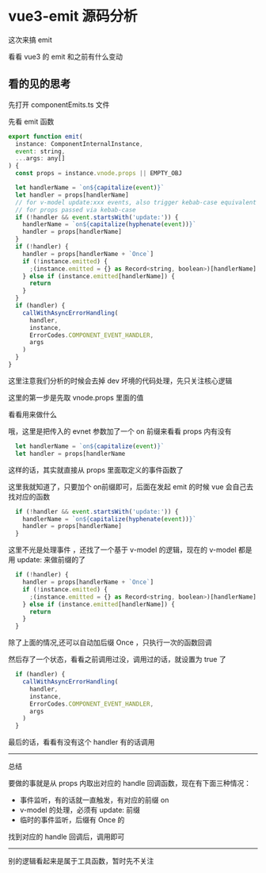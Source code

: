 # vue3-emit 源码分析
这次来搞 emit 

看看 vue3 的 emit 和之前有什么变动

## 看的见的思考

先打开 componentEmits.ts 文件

先看 emit 函数


```js
export function emit(
  instance: ComponentInternalInstance,
  event: string,
  ...args: any[]
) {
  const props = instance.vnode.props || EMPTY_OBJ

  let handlerName = `on${capitalize(event)}`
  let handler = props[handlerName]
  // for v-model update:xxx events, also trigger kebab-case equivalent
  // for props passed via kebab-case
  if (!handler && event.startsWith('update:')) {
    handlerName = `on${capitalize(hyphenate(event))}`
    handler = props[handlerName]
  }
  if (!handler) {
    handler = props[handlerName + `Once`]
    if (!instance.emitted) {
      ;(instance.emitted = {} as Record<string, boolean>)[handlerName] = true
    } else if (instance.emitted[handlerName]) {
      return
    }
  }
  if (handler) {
    callWithAsyncErrorHandling(
      handler,
      instance,
      ErrorCodes.COMPONENT_EVENT_HANDLER,
      args
    )
  }
}

```

这里注意我们分析的时候会去掉 dev 坏境的代码处理，先只关注核心逻辑

这里的第一步是先取 vnode.props 里面的值

看看用来做什么

哦，这里是把传入的 evnet 参数加了一个  on 前缀来看看 props 内有没有

```js
  let handlerName = `on${capitalize(event)}`
  let handler = props[handlerName

```

这样的话，其实就直接从 props 里面取定义的事件函数了

这里我就知道了，只要加个 on前缀即可，后面在发起 emit 的时候 vue 会自己去找对应的函数

```js
  if (!handler && event.startsWith('update:')) {
    handlerName = `on${capitalize(hyphenate(event))}`
    handler = props[handlerName]
  }
```

这里不光是处理事件 ，还找了一个基于 v-model 的逻辑，现在的 v-model 都是用 update: 来做前缀的了

```js
  if (!handler) {
    handler = props[handlerName + `Once`]
    if (!instance.emitted) {
      ;(instance.emitted = {} as Record<string, boolean>)[handlerName] = true
    } else if (instance.emitted[handlerName]) {
      return
    }
  }

```

除了上面的情况,还可以自动加后缀 Once ，只执行一次的函数回调

然后存了一个状态，看看之前调用过没，调用过的话，就设置为 true 了

```js
  if (handler) {
    callWithAsyncErrorHandling(
      handler,
      instance,
      ErrorCodes.COMPONENT_EVENT_HANDLER,
      args
    )
  }

```

最后的话，看看有没有这个  handler  有的话调用

---

总结

要做的事就是从 props 内取出对应的 handle 回调函数，现在有下面三种情况：
- 事件监听，有的话就一直触发，有对应的前缀 on
- v-model 的处理，必须有 update: 前缀
- 临时的事件监听，后缀有 Once 的

找到对应的 handle 回调后，调用即可

---

别的逻辑看起来是属于工具函数，暂时先不关注
